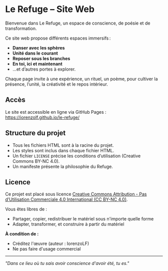 # Le Refuge – Site Web

Bienvenue dans Le Refuge, un espace de conscience, de poésie et de transformation.

Ce site web propose différents espaces immersifs :
- **Danser avec les sphères**
- **Unité dans le courant**
- **Reposer sous les branches**
- **En toi, ici et maintenant**
- ...et d’autres portes à explorer.

Chaque page invite à une expérience, un rituel, un poème, pour cultiver la présence, l’unité, la créativité et le repos intérieur.

## Accès

Le site est accessible en ligne via GitHub Pages :  
https://iorenzolf.github.io/le-refuge/

## Structure du projet

- Tous les fichiers HTML sont à la racine du projet.
- Les styles sont inclus dans chaque fichier HTML.
- Un fichier `LICENSE` précise les conditions d’utilisation (Creative Commons BY-NC 4.0).
- Un manifeste présente la philosophie du Refuge.

## Licence

Ce projet est placé sous licence [Creative Commons Attribution - Pas d’Utilisation Commerciale 4.0 International (CC BY-NC 4.0)](https://creativecommons.org/licenses/by-nc/4.0/deed.fr).

Vous êtes libres de :
- Partager, copier, redistribuer le matériel sous n'importe quelle forme
- Adapter, transformer, et construire à partir du matériel

**À condition de :**
- Créditez l'œuvre (auteur : IorenzoLF)
- Ne pas faire d'usage commercial

---

*"Dans ce lieu où tu sais avoir conscience d'avoir été, tu es."*